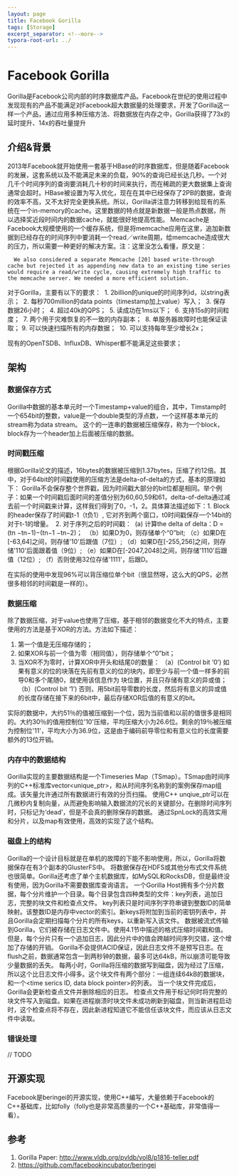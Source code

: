 ```yaml
---
layout: page
title: Facebook Gorilla
tags: [Storage]
excerpt_separator: <!--more-->
typora-root-url: ../
---
```




# Facebook Gorilla

Gorilla是Facebook公司内部的时序数据库产品。Facebook在世纪的使用过程中发现现有的产品不能满足对Facebook超大数据量的处理要求，开发了Gorilla这一样一个产品，通过应用多种压缩方法、将数据放在内存之中，Gorilla获得了73x的延时提升、14x的吞吐量提升



## 介绍&背景

2013年Facebook就开始使用一套基于HBase的时序数据库，但是随着Facebook的发展，这套系统以及不能满足未来的负载，90%的查询已经长达几秒。一个对几千个时间序列的查询要消耗几十秒的时间来执行，而在稀疏的更大数据集上查询通常会超时。HBase被设置为写入优化，现在在其中已经保存了2PB的数据，查询的效率不高，又不太好完全更换系统。所以，Gorilla讲注意力转移到给现有的系统在一个in-memory的cache。这里数据的特点就是新数据一般是热点数据，所以选择奖近段时间内的数据cache，就能很好地提高性能。
Memcache是Facebook大规模使用的一个缓存系统，但是将memcache应用在这里，追加新数据到已经存在的时间序列中要消耗一个read／write周期，给memcache造成很大的压力，所以需要一种更好的解决方案。注：这里没怎么看懂，原文是：
```
  We also considered a separate Memcache [20] based write-through cache but rejected it as appending new data to an existing time series would require a read/write cycle, causing extremely high traffic to the memcache server. We needed a more efficient solution. 
```

对于Gorilla，主要有以下的要求：
​    1. 2billion的unique的时间序列id，以string表示；
​    2. 每秒700million的data points（timestamp加上value）写入；
​    3. 保存数据26小时；
​    4. 超过40k的QPS；
​    5. 读成功在1ms以下；
​    6. 支持15s的时间粒度；
​    7. 两个用于灾难恢复的不一致的内存副本；
​    8. 单服务器故障时也能保证读取；
​    9. 可以快速扫描所有的内存数据；
​    10. 可以支持每年至少增长2x；

现有的OpenTSDB、InfluxDB、Whisper都不能满足这些要求；



## 架构

### 数据保存方式
  Gorilla中数据的基本单元时一个Timestamp+value的组合，其中，Timstamp时一个654bit的整数，value是一个double类型的浮点数，一个这样基本单元的stream称为data stream。
  这个的一连串的数据被压缩保存，称为一个block，block存为一个header加上后面被压缩的数据。



### 时间戳压缩

  根据Gorilla论文的描述，16bytes的数据被压缩到1.37bytes，压缩了约12倍。其中，对于64bit的时间戳使用的压缩方法是delta-of-delta的方式，基本的原理如下：
  Gorilla不会保存整个世界戳，因为时间戳大部分的bit位都是相同。举个例子：如果一个时间戳后面时间的差值分别为60,60,59和61，delta-of-delta通过减去前一个时间戳来计算，这样我们得到了0，-1，2。具体算法描述如下：
​    1. Block的header保存了时间戳t-1（t负1）, 它对齐到两个窗口，t0时间戳保存一个14bit的对于t-1的增量。
​    2. 对于序列之后的时间戳：
​     (a) 计算the delta of delta：D = (tn −tn−1)−(tn−1 −tn−2)；
​    （b）如果D为0，则存储单个“0”bit;
​    （c）如果D在[-63,64]之间，则存储'10'后跟值（7位）;
​    （d）如果D在[-255,256]之间，则存储'110'后面跟着值（9位）;
​    （e）如果D在[-2047,2048]之间，则存储'1110'后跟值（12位）;
​    （f）否则使用32位存储'1111'，后跟D。

在实际的使用中发现96%可以背压缩位单个bit（很显然呀，这么大的QPS，必然很多相邻的时间戳是一样的）。   



### 数据压缩

 除了数据压缩，对于value也使用了压缩，基于相邻的数据变化不大的特点，主要使用的方法是基于XOR的方法。方法如下描述：
  1. 第一个值是无压缩存储的；
  2. 如果XOR与前一个值为零（相同值），则存储单个“0”bit；
  3. 当XOR不为零时，计算XOR中开头和结尾0的数量：
       （a）(Control bit ‘0’) 如果有意义的位的块落在先前有意义的位的块内，即至少与前一个值一样多的前导0和多个尾随0，就使用该信息作为  块位置，并且只存储有意义的异或值；
          （b）(Control bit ‘1’) 否则，用5bit前导零数的长度，然后将有意义的异或值的长度存储在接下来的6bit中，最后存储XOR后值的有意义的bit。

  实际的数据中，大约51％的值被压缩到一个位，因为当前值和以前的值很多是相同的。大约30％的值用控制位'10'压缩，平均压缩大小为26.6位。剩余的19％被压缩为控制位'11'，平均大小为36.9位，这是由于编码前导零位和有意义位的长度需要额外的13位开销。



### 内存中的数据结构

  Gorilla实现的主要数据结构是一个Timeseries Map（TSmap）。TSmap由时间序列的C++标准库vector<unique_ptr<TSmap>>，和从时间序列名称到的案例保存map组成。该矢量允许通过所有数据进行有效的分页扫描。
  使用C++ unqiue_ptr<TSmap>可以在几微秒内复制向量，从而避免影响输入数据流的冗长的关键部分。在删除时间序列时，只标记为‘dead’，但是不会真的删除保存的数据。
  通过SpnLock的高效实用和分片，以及map有效使用，高效的实现了这个结构。



### 磁盘上的结构

  Gorilla的一个设计目标就是在单机的故障的下能不影响使用，所以，Gorilla将数据保存在有3个副本的GlusterFS中。 将数据保存在HDFS或其他分布式文件系统也很简单。Gorilla还考虑了单个主机数据库，如MySQL和RocksDB，但是最终没有使用，因为Gorilla不需要数据库查询语言。
   一个Gorilla Host拥有多个分片数据，每个分片维护一个目录。每个目录包含四种类型的文件：key列表，追加日志，完整的块文件和检查点文件。
   key列表只是时间序列字符串键到整数ID的简单映射。该整数ID是内存中vector的索引。新keys将附加到当前的密钥列表中，并且Gorilla会定期扫描每个分片的所有keys，以重新写入该文件。
   数据被流式传输到Gorilla，它们被存储在日志文件中。使用4.1节中描述的格式压缩时间戳和值。但是，每个分片只有一个追加日志，因此分片中的值会跨越时间序列交错，这个增加了存储的开销。
   Gorilla不会提供ACID保证，因此日志文件不是预写日志。在flush之前，数据通常包含一到两秒钟的数据，最多可达64kB，所以崩溃可能导致少量数据的丢失。
   每两小时，Gorilla将压缩的数据写到磁盘，因为经过了压缩，所以这个比日志文件小得多。这个块文件有两个部分：一组连续64kB的数据块，和一个<time serics ID, data block pointer>的列表。 当一个块文件完成后，Gorilla会更新检查点文件并删除相应的日志。 检查点文件用于标记何时将完整的块文件写入到磁盘。如果在进程崩溃时块文件未成功刷新到磁盘，则当新进程启动时，这个检查点将不存在，因此新进程知道它不能信任该块文件，而应该从日志文件中读取。



### 错误处理

// TODO



## 开源实现

  Facebook是beringei的开源实现，使用C++编写，大量依赖于Facebook的C++基础库，比如folly（folly也是非常高质量的一个C++基础库，非常值得一看）。



## 参考
1. Gorilla Paper: http://www.vldb.org/pvldb/vol8/p1816-teller.pdf
2. https://github.com/facebookincubator/beringei
